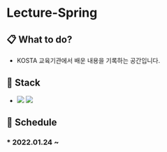 # Lecture-Spring

## 📋 What to do?

* KOSTA 교육기관에서 배운 내용을 기록하는 공간입니다.

## 🔨 Stack

* <img src="https://img.shields.io/badge/Java-007396?style=flat-square&logo=Java&logoColor=white"/> <img src="https://img.shields.io/badge/IntelliJ IDEA-000000?style=flat-square&logo=IntelliJ IDEA&logoColor=white"/>

## 📌 **Schedule**

### * 2022.01.24 ~
